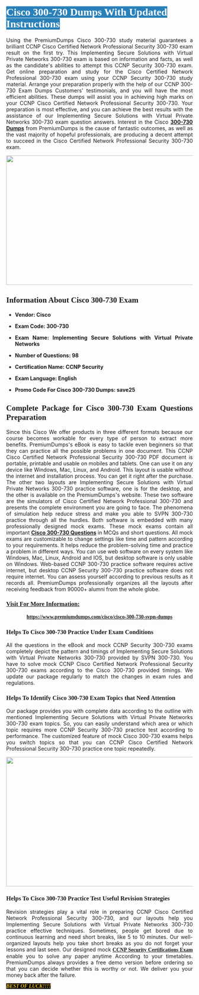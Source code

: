 <h1><span style="color:#ffffff;"><span style="font-family:Georgia,serif;"><strong><span style="background-color:#2980b9;">Cisco 300-730 Dumps With Updated Instructions</span></strong></span></span></h1>

<p style="text-align: justify;">Using the PremiumDumps Cisco 300-730 study material guarantees a brilliant CCNP Cisco Certified Network Professional Security 300-730 exam result on the first try. This Implementing Secure Solutions with Virtual Private Networks 300-730 exam is based on information and facts, as well as the candidate's abilities to attempt this CCNP Security 300-730 exam. Get online preparation and study for the Cisco Certified Network Professional 300-730 exam using your CCNP Security 300-730 study material. Arrange your preparation properly with the help of our CCNP 300-730 Exam Dumps Customers' testimonials, and you will have the most efficient abilities. These dumps will assist you in achieving high marks on your CCNP Cisco Certified Network Professional Security 300-730. Your preparation is most effective, and you can achieve the best results with the assistance of our Implementing Secure Solutions with Virtual Private Networks 300-730 exam question answers. Interest in the Cisco <a href="https://www.premiumdumps.com/cisco/cisco-300-730-svpn-dumps"><strong>300-730 </strong><b>Dumps</b></a> from PremiumDumps is the cause of fantastic outcomes, as well as the vast majority of hopeful professionals, are producing a decent attempt to succeed in the Cisco Certified Network Professional Security 300-730 exam.</p>

<p style="text-align: center;"><a href="https://www.premiumdumps.com/cisco/cisco-300-730-svpn-dumps"><img alt="" src="https://i.imgur.com/P39uA2n.jpeg" style="width: 700px; height: 350px;" /></a></p>

<h2 style="text-align: justify;"><span style="font-family:Georgia,serif;"><strong>Information About Cisco 300-730 Exam</strong></span></h2>

<ul>
	<li>
	<p style="text-align: justify;"><b>Vendor: Cisco</b></p>
	</li>
	<li>
	<p style="text-align: justify;"><b>Exam Code: 300-730</b></p>
	</li>
	<li>
	<p style="text-align: justify;"><b>Exam Name: Implementing Secure Solutions with Virtual Private Networks</b></p>
	</li>
	<li>
	<p style="text-align: justify;"><b>Number of Questions: 98</b></p>
	</li>
	<li>
	<p style="text-align: justify;"><b>Certification Name: CCNP Security</b></p>
	</li>
	<li>
	<p style="text-align: justify;"><b>Exam Language: English</b></p>
	</li>
	<li>
	<p style="text-align: justify;"><b>Promo Code For Cisco 300-730 Dumps: save25</b></p>
	</li>
</ul>

<h2 style="text-align: justify;"><span style="font-family:Georgia,serif;"><strong>Complete Package for Cisco 300-730 Exam Questions Preparation</strong></span></h2>

<p style="text-align: justify;">Since this Cisco We offer products in three different formats because our course becomes workable for every type of person to extract more benefits. PremiumDumps's eBook is easy to tackle even beginners so that they can practice all the possible problems in one document. This CCNP Cisco Certified Network Professional Security 300-730 PDF document is portable, printable and usable on mobiles and tablets. One can use it on any device like Windows, Mac, Linux, and Android. This layout is usable without the internet and installation process. You can get it right after the purchase. The other two layouts are Implementing Secure Solutions with Virtual Private Networks 300-730 practice software, one is for the desktop, and the other is available on the PremiumDumps's website. These two software are the simulators of Cisco Certified Network Professional 300-730 and presents the complete environment you are going to face. The phenomena of simulation help reduce stress and make you able to SVPN 300-730 practice through all the hurdles. Both software is embedded with many professionally designed mock exams. These mock exams contain all important <strong><a href="https://www.premiumdumps.com/cisco/cisco-300-730-svpn-dumps">Cisco 300-730 Questions</a></strong> in MCQs and short questions. All mock exams are customizable to change settings like time and pattern according to your requirements. It helps reduce the problem-solving time and practice a problem in different ways. You can use web software on every system like Windows, Mac, Linux, Android and IOS, but desktop software is only usable on Windows. Web-based CCNP 300-730 practice software requires active internet, but desktop CCNP Security 300-730 practice software does not require internet. You can assess yourself according to previous results as it records all. PremiumDumps professionally organizes all the layouts after receiving feedback from 90000+ alumni from the whole globe.</p>

<h3><span style="font-family:Georgia,serif;"><strong><u>Visit For More Information:</u></strong></span></h3>

<p style="text-align: center;"><span style="font-size:14px;"><span style="font-family:Georgia,serif;"><strong><a href="https://www.premiumdumps.com/cisco/cisco-300-730-svpn-dumps">https://www.premiumdumps.com/cisco/cisco-300-730-svpn-dumps</a></strong></span></span></p>

<h3 style="text-align: justify;"><span style="font-family:Georgia,serif;"><strong><strong><strong>Helps To Cisco 300-730 Practice Under Exam Conditions</strong></strong></strong></span></h3>

<p style="text-align: justify;">All the questions in the eBook and mock CCNP Security 300-730 exams completely depict the pattern and timings of Implementing Secure Solutions with Virtual Private Networks 300-730 provided by SVPN 300-730. You have to solve mock CCNP Cisco Certified Network Professional Security 300-730 exams according to the Cisco 300-730 provided timings. We update our package regularly to match the changes in exam rules and regulations.</p>

<h3 style="text-align: justify;"><span style="font-family:Georgia,serif;"><strong><strong><strong>Helps To Identify Cisco 300-730 Exam Topics that Need Attention</strong></strong></strong></span></h3>

<p style="text-align: justify;">Our package provides you with complete data according to the outline with mentioned Implementing Secure Solutions with Virtual Private Networks 300-730 exam topics. So, you can easily understand which area or which topic requires more CCNP Security 300-730 practice test according to performance. The customized feature of mock Cisco 300-730 exams helps you switch topics so that you can CCNP Cisco Certified Network Professional Security 300-730 practice one topic repeatedly.</p>

<p style="text-align: center;"><strong><a href="https://www.premiumdumps.com/cisco/cisco-300-730-svpn-dumps"><img alt="" src="https://i.imgur.com/2KPb8yb.jpeg" style="width: 700px; height: 350px;" /></a></strong></p>

<h3 style="text-align: justify;"><span style="font-family:Georgia,serif;"><strong><strong><strong>Helps To Cisco 300-730 Practice Test Useful Revision Strategies</strong></strong></strong></span></h3>

<p style="text-align: justify;">Revision strategies play a vital role in preparing CCNP Cisco Certified Network Professional Security 300-730, and our layouts help you Implementing Secure Solutions with Virtual Private Networks 300-730 practice effective techniques. Sometimes, people get bored due to continuous learning and need short breaks, like 5 to 10 minutes. Our well-organized layouts help you take short breaks as you do not forget your lessons and last seen. Our designed mock <span style="font-family:Georgia,serif;"><strong><a href="http://https://www.premiumdumps.com/cisco/ccnp-dumps">CCNP Security Certifications Exam</a></strong></span> enable you to solve any paper anytime According to your timetables. PremiumDumps always provides a free demo version before ordering so that you can decide whether this is worthy or not. We deliver you your money back after the failure.</p>

<p style="text-align: justify;"><span style="color:#f1c40f;"><strong><span style="font-family:Georgia,serif;"><span style="font-size:14px;"><em><strong><span style="background-color:#000000;">BEST OF LUCK!!!!</span></strong></em></span></span></strong></span></p>
